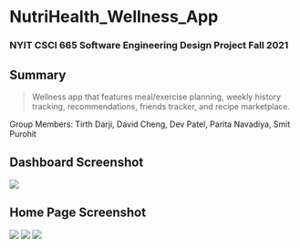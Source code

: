 # NutriHealth_Wellness_App

### NYIT CSCI 665 Software Engineering Design Project Fall 2021
## Summary
> Wellness app that features meal/exercise planning, weekly history tracking, recommendations, friends tracker, and recipe marketplace.

Group Members:
Tirth Darji, David Cheng, Dev Patel, Parita Navadiya, Smit Purohit

## Dashboard Screenshot
<img src="https://user-images.githubusercontent.com/84931559/150241656-5dddf32f-2e51-48a9-bda0-fcf6ca897394.JPG">

## Home Page Screenshot
<img src="https://user-images.githubusercontent.com/84931559/150241667-a2d89a98-c12e-44bb-bb3a-97bab45c85a3.JPG">
<img src="https://user-images.githubusercontent.com/84931559/150241683-3f8a23db-52e4-461e-b447-2f3a49fb59f9.JPG">
<img src="https://user-images.githubusercontent.com/84931559/150241692-c03ffd89-c4d8-4c73-806d-299966e7af7f.JPG">

